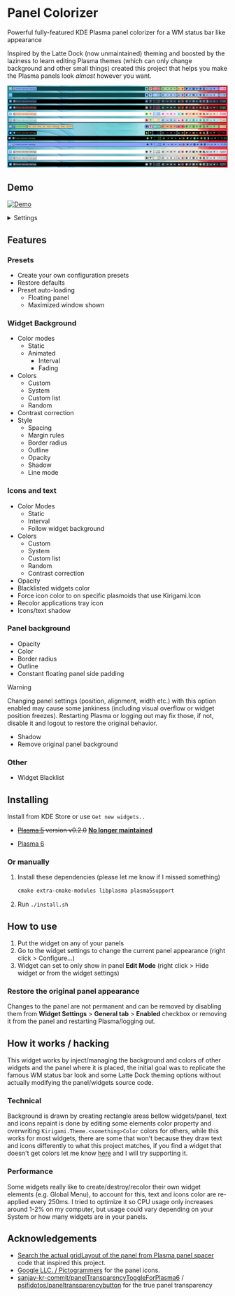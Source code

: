 # Panel Colorizer

Powerful fully-featured KDE Plasma panel colorizer for a WM status bar like appearance

Inspired by the Latte Dock (now unmaintained) theming and boosted by the laziness to learn editing Plasma themes (which can only change background and other small things) created this project that helps you make the Plasma panels look _almost_ however you want.

![panel](screenshots/panel.png)

## Demo

[![Demo](https://img.shields.io/badge/watch%20on%20youtube-demo?style=for-the-badge&logo=youtube&logoColor=white&labelColor=%23c30000&color=%23222222
)](https://www.youtube.com/watch?v=0QLyEexa9Y4)

<details>
    <summary>Settings</summary>

![tooltip](screenshots/settings.png)

</details>

## Features

### Presets

* Create your own configuration presets
* Restore defaults
* Preset auto-loading
  * Floating panel
  * Maximized window shown

### Widget Background

* Color modes
  * Static
  * Animated
    * Interval
    * Fading
* Colors
  * Custom
  * System
  * Custom list
  * Random
* Contrast correction
* Style
  * Spacing
  * Margin rules
  * Border radius
  * Outline
  * Opacity
  * Shadow
  * Line mode

### Icons and text

* Color Modes
  * Static
  * Interval
  * Follow widget background
* Colors
  * Custom
  * System
  * Custom list
  * Random
  * Contrast correction
* Opacity
* Blacklisted widgets color
* Force icon color to on specific plasmoids that use Kirigami.Icon
* Recolor applications tray icon
* Icons/text shadow

### Panel background

* Opacity
* Color
* Border radius
* Outline
* Constant floating panel side padding

> [!WARNING]
> Changing panel settings (position, alignment, width etc.) with this option enabled may cause some jankiness (including visual overflow or widget position freezes). Restarting Plasma or logging out may fix those, if not, disable it and logout to restore the original behavior.

* Shadow
* Remove original panel background

### Other

* Widget Blacklist

## Installing

Install from KDE Store or use `Get new widgets..`

* ~~[Plasma 5](https://store.kde.org/p/2131149) version v0.2.0~~ **[No longer maintained](https://github.com/luisbocanegra/plasma-panel-colorizer/issues/10)**

* [Plasma 6](https://store.kde.org/p/2130967)

### Or manually

  1. Install these dependencies (please let me know if I missed something)

      ```txt
      cmake extra-cmake-modules libplasma plasma5support
      ```

  2. Run `./install.sh`

## How to use

1. Put the widget on any of your panels
2. Go to the widget settings to change the current panel appearance (right click > Configure...)
3. Widget can set to only show in panel **Edit Mode** (right click > Hide widget or from the widget settings)

### Restore the original panel appearance

Changes to the panel are not permanent and can be removed by disabling them from **Widget Settings** > **General tab** > **Enabled** checkbox or removing it from the panel and restarting Plasma/logging out.

## How it works / hacking

This widget works by inject/managing the background and colors of other widgets and the panel where it is placed, the initial goal was to replicate the famous WM status bar look and some Latte Dock theming options without actually modifying the panel/widgets source code.

### Technical

Background is drawn by creating rectangle areas bellow widgets/panel, text and icons repaint is done by editing some elements color property and overwriting `Kirigami.Theme.<something>Color` colors for others, while this works for most widgets, there are some that won't because they draw text and icons differently to what this project matches, if you find a widget that doesn't get colors let me know [here](https://github.com/luisbocanegra/plasma-panel-colorizer/issues/12) and I will try supporting it.

### Performance

Some widgets really like to create/destroy/recolor their own widget elements (e.g. Global Menu), to account for this, text and icons color are re-applied every 250ms. I tried to optimize it so CPU usage only increases around 1-2% on my computer, but usage could vary depending on your System or how many widgets are in your panels.

## Acknowledgements

* [Search the actual gridLayout of the panel from Plasma panel spacer](https://invent.kde.org/plasma/plasma-workspace/-/blob/Plasma/5.27/applets/panelspacer/package/contents/ui/main.qml?ref_type=heads#L37) code that inspired this project.
* [Google LLC. / Pictogrammers](https://pictogrammers.com/library/mdi/) for the panel icons.
* [sanjay-kr-commit/panelTransparencyToggleForPlasma6](https://github.com/sanjay-kr-commit/panelTransparencyToggleForPlasma6) / [psifidotos/paneltransparencybutton](https://github.com/psifidotos/paneltransparencybutton) for the true panel transparency
